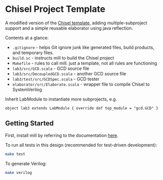 Chisel Project Template
=======================

A modified version of the [Chisel template](https://github.com/ucb-bar/chisel-template),
adding multiple-subproject support and a simple reusable elaborator using java reflection.

Contents at a glance:

* `.gitignore` - helps Git ignore junk like generated files, build products, and temporary files.
* `build.sc` - instructs mill to build the Chisel project
* `Makefile` - rules to call mill. just a template, not all rules are functioning
* `lab3/src/GCD.scala` - GCD source file
* `lab3/src/DecoupledGCD.scala` - another GCD source file
* `lab3/test/src/GCDSpec.scala` - GCD tester
* `elaborator/src/Elaborate.scala` - wrapper file to compile Chisel to SystemVerilog

Inherit LabModule to instantiate more subprojects, e.g.
```
object lab3 extends LabModule { override def top_module = "gcd.GCD" }
```

## Getting Started

First, install mill by referring to the documentation [here](https://com-lihaoyi.github.io/mill).

To run all tests in this design (recommended for test-driven development):
```bash
make test
```

To generate Verilog:
```bash
make verilog
```
